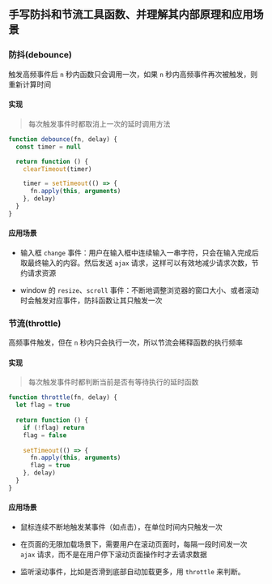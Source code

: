 ## 手写防抖和节流工具函数、并理解其内部原理和应用场景

### 防抖(debounce)

触发高频事件后 `n` 秒内函数只会调用一次，如果 `n` 秒内高频事件再次被触发，则重新计算时间

#### 实现

> 每次触发事件时都取消上一次的延时调用方法

```js
function debounce(fn, delay) {
  const timer = null

  return function () {
    clearTimeout(timer)

    timer = setTimeout(() => {
      fn.apply(this, arguments)
    }, delay)
  }
}
```

#### 应用场景

- 输入框 `change` 事件：用户在输入框中连续输入一串字符，只会在输入完成后取最终输入的内容。然后发送 `ajax` 请求，这样可以有效地减少请求次数，节约请求资源

- window 的 `resize`、`scroll` 事件：不断地调整浏览器的窗口大小、或者滚动时会触发对应事件，防抖函数让其只触发一次

### 节流(throttle)

高频事件触发，但在 `n` 秒内只会执行一次，所以节流会稀释函数的执行频率

#### 实现

> 每次触发事件时都判断当前是否有等待执行的延时函数

```js
function throttle(fn, delay) {
  let flag = true
  
  return function () {
    if (!flag) return
    flag = false
  
    setTimeout(() => {
      fn.apply(this, arguments)
      flag = true
    }, delay)
  }
}
```

#### 应用场景

- 鼠标连续不断地触发某事件（如点击），在单位时间内只触发一次

- 在页面的无限加载场景下，需要用户在滚动页面时，每隔一段时间发一次 `ajax` 请求，而不是在用户停下滚动页面操作时才去请求数据

- 监听滚动事件，比如是否滑到底部自动加载更多，用 `throttle` 来判断。
